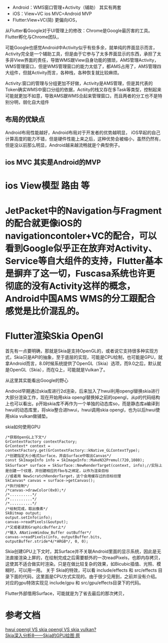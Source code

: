 * Android：WMS窗口管理+Activity（辅助） 其实有两套 
* iOS：View+VC ios MVC=Android MVP 
* Flutter:View+VC(简)  更偏向iOS，

从Flutter看Google对于UI管理上的修改：Chrome是Google最厉害的工具。Flutter孵化与Chrome团队，

可能Google也感觉Android中Activity似乎有些多余，就单纯的界面显示而言，Activity完全是一个辅助工具，但是由于它参与了太多界面显示的东西，承担了太多非View界面的责任，导致WMS跟View自身功能的猥琐，AMS管理Activity，WMS管理窗口，但是WMS管理窗口的能力太低了，都AMS占用了，AMS管理四大组件，但就Activity而言，各种栈，各种恢复就比较麻烦。

Activity:窗口的管理与分组更加不好做，Activity是AMS管理，但是其代表的Token确实WMS中窗口分组的依据，Actiity的栈又存在多Task等类型，控制起来可能就更加不如意，导致AMS跟WMS合起来管理窗口，而且两者的分工也不是特别分明，弱化自大组件

## 布局的优缺点

Android布局性能越好，Android布局对于开发者的优势越明显，
iOS早起的自己计算高度的能力不错，但是硬件性能上来之后，这种优势会被缩小，虽然仍然有，但是没以前那么明显，Android越来越流畅就是个典型例子。

## ios MVC 其实是Android的MVP

# ios View模型 路由 等

# JetPacket中的Navigation与Fragment的配合就更像iOS的navigationcontoler+VC的配合，可以看到Google似乎正在放弃对Activity、Service等自大组件的支持，Flutter基本是摒弃了这一切，Fuscasa系统也许更彻底的没有Activity这样的概念，Android中国AMS WMS的分工跟配合感觉是比价混乱的。

#  Flutter渲染Skia OpenGl

首先有一点要明确，那就是Skia是支持OpenGL的，或者说它支持很多种实现方式，Skia只是API的抽象，至于底层的实现，可能是CPU绘制，也可能是GPU，就拿Android而言，8.0时候系统提供了OpenGL（Skia）选项，而9.0之后，默认就是OpenGL（Skia），而在Q上，可能就是Vulkan了。

从这里其实能看出Google的野心

Android早期通过skia库进行2d渲染，后来加入了hwui利用opengl替换skia进行大部分渲染工作，现在开始用skia opengl替换掉之前的opengl，从p的代码结构上也可以看出，p开始skia库不再作为一个单独的动态库so，而是静态库a编译到hwui的动态库里，将skia整合进hwui，hwui调用skia opengl，也为以后hwui使用skia vulkan做铺垫。

skia如何使用GPU

	/*获取OpenGL上下文*/
	GrContextFactory contextFactory;
	GrContext* context = contextFactory.get(GrContextFactory::kNative_GLContextType);
	/*创建指定大小格式Surface，并由Surface中取出Canvas*/
	const SkImageInfo info = SkImageInfo::MakeN32Premul(720,1080);
	SkSurface* surface = SkSurface::NewRenderTarget(context, info);//实际上是创建一个纹理，并创建相应的fbo与之绑定，以作为渲染目标
	//或者用 NewScratchRenderTarget，这个会用缓存过的目标纹理
	SkCanvas* canvas = surface->getCanvas();
	/*执行绘制*/
	/*canvas->drawColor(0x0);*/
	/*..........*/
	/*..........*/
	/*..........*/
	/*绘制完成，取出像素*/
	SkBitmap output;
	output.setInfo(info);
	canvas->readPixels(&output);
	/*又或者读到GraphicBuffer上*/
	/*输入 ANativeWindow_Buffer outBuffer*/
	canvas->readPixels(info, outputBuffer.bits, outputBuffer.stride*4/*ARGB*/, 0, 0);

Skia创建GPU上下文时，其Surface并不关联Android里面的显示系统，因此是无法直接渲染上屏的，在绘制完成之后需要额外的一次readPixels，也即内存拷贝，这使其不适合做实时渲染。只是在做比较复杂的效果，如Bicubic插值、光照、模糊时，可以用一用。 
关于 Skia的特效，可以看 include/effects 和 src/effects 目录下面的代码，这里面是CPU方式实现的。由于很少见用到，之前并没有介绍。 
对应的gpu特效实现见 include/gpu 和 src/gpu/effects目录下的代码。


Flutter外部借用Surface，可能就是为了省去最后的那次拷贝，

# 参考文档

[hwui opengl VS skia opengl VS skia vulkan?](https://segmentfault.com/a/1190000017099186)     
[Skia深入分析8——Skia的GPU绘图 原](https://my.oschina.net/jxt1234and2010/blog/517729)